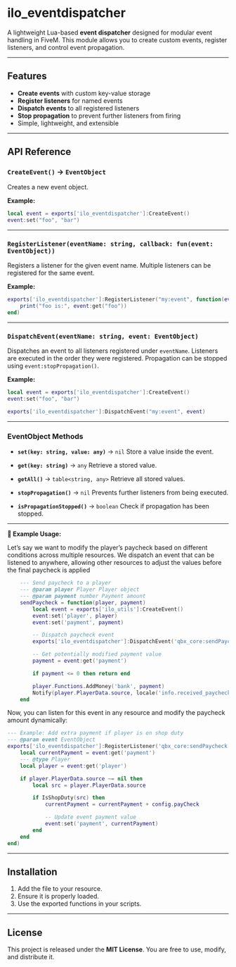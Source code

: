 # ilo_eventdispatcher

A lightweight Lua-based **event dispatcher** designed for modular event handling in FiveM. This module allows you to create custom events, register listeners, and control event propagation.

---

## Features

* **Create events** with custom key-value storage
* **Register listeners** for named events
* **Dispatch events** to all registered listeners
* **Stop propagation** to prevent further listeners from firing
* Simple, lightweight, and extensible

---

## API Reference

### `CreateEvent()` → `EventObject`

Creates a new event object.

**Example:**

```lua
local event = exports['ilo_eventdispatcher']:CreateEvent()
event:set("foo", "bar")
```

---

### `RegisterListener(eventName: string, callback: fun(event: EventObject))`

Registers a listener for the given event name. Multiple listeners can be registered for the same event.

**Example:**

```lua
exports['ilo_eventdispatcher']:RegisterListener("my:event", function(event)
    print("foo is:", event:get("foo"))
end)
```

---

### `DispatchEvent(eventName: string, event: EventObject)`

Dispatches an event to all listeners registered under `eventName`. Listeners are executed in the order they were registered. Propagation can be stopped using `event:stopPropagation()`.

**Example:**

```lua
local event = exports['ilo_eventdispatcher']:CreateEvent()
event:set("foo", "bar")

exports['ilo_eventdispatcher']:DispatchEvent("my:event", event)
```

---

### EventObject Methods

* **`set(key: string, value: any)`** → `nil`
  Store a value inside the event.

* **`get(key: string)`** → `any`
  Retrieve a stored value.

* **`getAll()`** → `table<string, any>`
  Retrieve all stored values.

* **`stopPropagation()`** → `nil`
  Prevents further listeners from being executed.

* **`isPropagationStopped()`** → `boolean`
  Check if propagation has been stopped.

---

**📌 Example Usage:**

Let’s say we want to modify the player’s paycheck based on different conditions across multiple resources.
We dispatch an event that can be listened to anywhere, allowing other resources to adjust the values before the final paycheck is applied
```lua
    --- Send paycheck to a player
    --- @param player Player Player object
    --- @param payment number Payment amount
    sendPaycheck = function(player, payment)
        local event = exports['ilo_utils']:CreateEvent()
        event:set('player', player)
        event:set('payment', payment)

        -- Dispatch paycheck event
        exports['ilo_eventdispatcher']:DispatchEvent('qbx_core:sendPaycheck', event)

        -- Get potentially modified payment value
        payment = event:get('payment')

        if payment <= 0 then return end

        player.Functions.AddMoney('bank', payment)
        Notify(player.PlayerData.source, locale('info.received_paycheck', payment))
    end
```
Now, you can listen for this event in any resource and modify the paycheck amount dynamically:
```lua
--- Example: Add extra payment if player is on shop duty
--- @param event EventObject
exports['ilo_eventdispatcher']:RegisterListener('qbx_core:sendPaycheck', function(event)
    local currentPayment = event:get('payment')
    --- @type Player
    local player = event:get('player')

    if player.PlayerData.source ~= nil then
        local src = player.PlayerData.source

        if IsShopDuty(src) then
            currentPayment = currentPayment + config.payCheck

            -- Update event payment value
            event:set('payment', currentPayment)
        end
    end
end)
```

---

## Installation

1. Add the file to your resource.
2. Ensure it is properly loaded.
3. Use the exported functions in your scripts.

---

## License

This project is released under the **MIT License**. You are free to use, modify, and distribute it.
